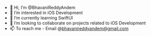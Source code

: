- 👋 Hi, I’m @BhavaniReddyAndem
- 👀 I’m interested in iOS Development
- 🌱 I’m currently learning SwiftUI
- 💞️ I’m looking to collaborate on projects related to iOS Development
- 📫 To reach me - Email @bhavanireddyandem@gmail.com


